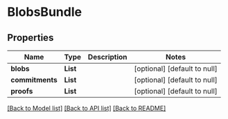 # BlobsBundle
## Properties

| Name | Type | Description | Notes |
|------------ | ------------- | ------------- | -------------|
| **blobs** | **List** |  | [optional] [default to null] |
| **commitments** | **List** |  | [optional] [default to null] |
| **proofs** | **List** |  | [optional] [default to null] |

[[Back to Model list]](../README.md#documentation-for-models) [[Back to API list]](../README.md#documentation-for-api-endpoints) [[Back to README]](../README.md)

